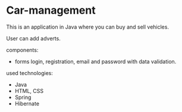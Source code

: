 # Car-management

This is an application in Java where you can buy and sell vehicles.

User can add adverts.

components:
- forms login, registration, email and password with data validation.

used technologies:
- Java
- HTML, CSS
- Spring
- Hibernate
